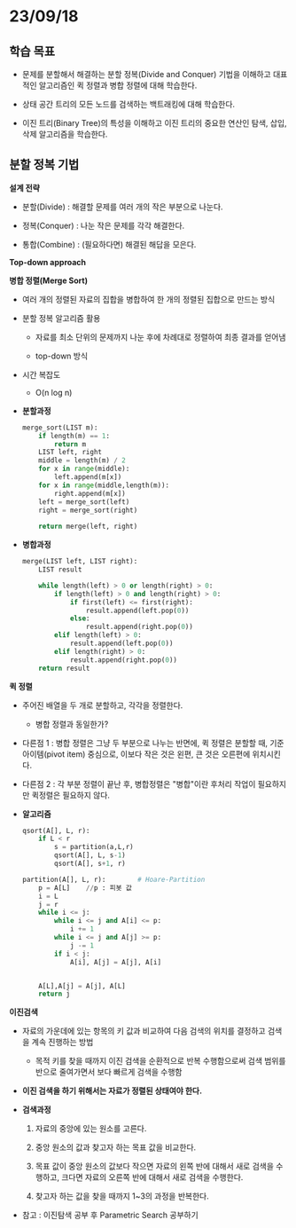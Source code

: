 # 23/09/18



## 학습 목표

- 문제를 분할해서 해결하는 분할 정복(Divide and Conquer) 기법을 이해하고 대표적인 알고리즘인 퀵 정렬과 병합 정렬에 대해 학습한다.

- 상태 공간 트리의 모든 노드를 검색하는 백트래킹에 대해 학습한다.

- 이진 트리(Binary Tree)의 특성을 이해하고 이진 트리의 중요한 연산인 탐색, 삽입, 삭제 알고리즘을 학습한다.



## 분할 정복 기법



**설계 전략**

- 분할(Divide) : 해결할 문제를 여러 개의 작은 부분으로 나눈다.

- 정복(Conquer) : 나눈 작은 문제를 각각 해결한다.

- 통합(Combine) : (필요하다면) 해결된 해답을 모은다.



**Top-down approach**



**병합 정렬(Merge Sort)**

- 여러 개의 정렬된 자료의 집합을 병합하여 한 개의 정렬된 집합으로 만드는 방식

- 분할 정복 알고리즘 활용
  
  - 자료를 최소 단위의 문제까지 나눈 후에 차례대로 정렬하여 최종 결과를 얻어냄
  
  - top-down 방식

- 시간 복잡도
  
  - O(n log n)

- **분할과정**
  
  ```python
  merge_sort(LIST m):
      if length(m) == 1:
          return m
      LIST left, right
      middle = length(m) / 2
      for x in range(middle):
          left.append(m[x])
      for x in range(middle,length(m)):
          right.append(m[x])
      left = merge_sort(left)
      right = merge_sort(right)
      
      return merge(left, right)
  ```

- **병합과정**
  
  ```python
  merge(LIST left, LIST right):
      LIST result
  
      while length(left) > 0 or length(right) > 0:
          if length(left) > 0 and length(right) > 0:
              if first(left) <= first(right):
                  result.append(left.pop(0))
              else:
                  result.append(right.pop(0))
          elif length(left) > 0:
              result.append(left.pop(0))
          elif length(right) > 0:
              result.append(right.pop(0))
      return result
  ```



**퀵 정렬**

- 주어진 배열을 두 개로 분할하고, 각각을 정렬한다.
  
  - 병합 정렬과 동일한가?

- 다른점 1 :  병합 정렬은 그냥 두 부분으로 나누는 반면에, 퀵 정렬은 분할할 때, 기준 아이템(pivot item) 중심으로, 이보다 작은 것은 왼편, 큰 것은 오른편에 위치시킨다.

- 다른점 2 : 각 부분 정렬이  끝난 후, 병합정렬은 "병합"이란 후처리 작업이 필요하지만 퀵정렬은 필요하지 않다.

- **알고리즘**
  
  ```python
  qsort(A[], L, r):
      if L < r
          s = partition(a,L,r)
          qsort(A[], L, s-1)
          qsort(A[], s+1, r)
  
  ```
  
  ```python
  partition(A[], L, r):        # Hoare-Partition
      p = A[L]    //p : 피봇 값
      i = L
      j = r
      while i <= j:
          while i <= j and A[i] <= p:
              i += 1
          while i <= j and A[j] >= p:
              j -= 1
          if i < j:
              A[i], A[j] = A[j], A[i]
  
  
      A[L],A[j] = A[j], A[L]
      return j
  ```



**이진검색**

- 자료의 가운데에 있는 항목의 키 값과 비교하여 다음 검색의 위치를 결정하고 검색을 계속 진행하는 방법
  
  - 목적 키를 찾을 때까지 이진 검색을 순환적으로 반복 수행함으로써 검색 범위를 반으로 줄여가면서 보다 빠르게 검색을 수행함

- **이진 검색을 하기 위해서는 자료가 정렬된 상태여야 한다.**

- **검색과정**
  
  1. 자료의 중앙에 있는 원소를 고른다.
  
  2. 중앙 원소의 값과 찾고자 하는 목표 값을 비교한다.
  
  3. 목표 값이 중앙 원소의 값보다 작으면 자료의 왼쪽 반에 대해서 새로 검색을 수행하고, 크다면 자료의 오른쪽 반에 대해서 새로 검색을 수행한다.
  
  4. 찾고자 하는 값을 찾을 때까지 1~3의 과정을 반복한다.

- 참고 : 이진탐색 공부 후 Parametric Search 공부하기


